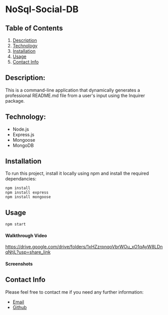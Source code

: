 # NoSql-Social-DB

## Table of Contents

1. [Description](#description)
2. [Technology](#Technology)
3. [Installation](#installation)
4. [Usage](#usage)
5. [Contact Info](#contact)

## Description:

This is a command-line application that dynamically generates a professional README.md file from a user's input using the Inquirer package.

## Technology:

- Node.js
- Express.js
- Mongoose
- MongoDB

## Installation

To run this project, install it locally using npm and install the required dependancies:
```
npm install
npm install express
npm install mongoose
```
## Usage
 
```
npm start
```

#### Walkthrough Video

https://drive.google.com/drive/folders/1xHZzrpnqoVbrWOu_xO1qAyW8LDnqNtjL?usp=share_link

#### Screenshots

## Contact Info

Please feel free to contact me if you need any further information:

- [Email](devinelliotgomez@gmail.com)
- [Github](https://github.com/devgomez1)